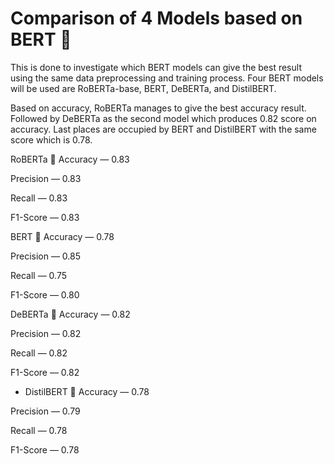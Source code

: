 # Comparison of 4 Models based on BERT 🤖

This is done to investigate which BERT models can give the best result using the same data preprocessing and training process. Four BERT models will be used are RoBERTa-base, BERT, DeBERTa, and DistilBERT.

Based on accuracy,  RoBERTa manages to give the best accuracy result. Followed by DeBERTa as the second model which produces 0.82 score on accuracy.
Last places are occupied by BERT and DistilBERT with the same score which is 0.78. 


RoBERTa 🤖
Accuracy — 0.83

Precision — 0.83

Recall — 0.83

F1-Score — 0.83


BERT 🤖
Accuracy — 0.78

Precision — 0.85

Recall — 0.75

F1-Score — 0.80


DeBERTa 🤖
Accuracy — 0.82

Precision — 0.82

Recall — 0.82

F1-Score — 0.82


- DistilBERT 🤖
Accuracy — 0.78

Precision — 0.79

Recall — 0.78

F1-Score — 0.78


